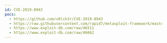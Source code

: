 ```yaml
---
id: CVE-2019-8943
pocs:
  - https://github.com/v0lck3r/CVE-2019-8943
  - https://raw.githubusercontent.com/rapid7/metasploit-framework/master/modules/exploits/multi/http/wp_crop_rce.rb
  - https://www.exploit-db.com/raw/46511
  - https://www.exploit-db.com/raw/46662
---
```

